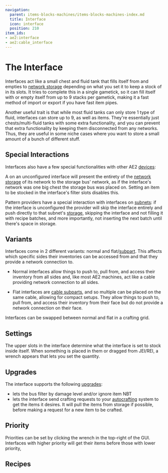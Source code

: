 ```yaml
---
navigation:
  parent: items-blocks-machines/items-blocks-machines-index.md
  title: Interface
  icon: interface
  position: 210
item_ids:
- ae2:interface
- ae2:cable_interface
---
```


# The Interface

<Row gap="20">
<BlockImage id="interface" scale="8" />
<GameScene zoom="8">
  <ImportStructure src="../assets/blocks/cable_interface.snbt" />
</GameScene>
</Row>

Interfaces act like a small chest and fluid tank that fills itself from and empties to [network storage](../ae2-mechanics/import-export-storage.md)
depending on what you set it to keep a stock of in its slots. It tries to complete this in a single gametick, so it can fill itself with
or empty itself from up to 9 stacks per gametick, making it a fast method of import or export if you have fast item pipes.

Another useful trait is that while most fluid tanks can only store 1 type of fluid, interfaces can store up to 9, as well as items.
They're essentially just chests/multi-fluid tanks with some extra functionality, and you can prevent that extra functionality by keeping
them disconnected from any networks.
Thus, they are useful in some niche cases where you want to store a small amount of a bunch of different stuff.

## Special Interactions

Interfaces also have a few special functionalities with other AE2 [devices](../ae2-mechanics/devices.md):

A <ItemLink id="storage_bus" /> on an unconfigured interface will present the entirety of the [network storage](../ae2-mechanics/import-export-storage.md)
of its network to the storage bus' network, as if the interface's network was one big chest the storage bus was placed on.
Setting an item to be stocked in the interface's filter slots disables this.

<GameScene zoom="6">
  <ImportStructure src="../assets/assemblies/interface_storage.snbt" />
  <IsometricCamera yaw="195" pitch="30" />
</GameScene>

Pattern providers have a special interaction with interfaces on [subnets](../ae2-mechanics/subnetworks.md): if the interface is unconfigured
the provider will skip the interface entirely and push directly to that subnet's [storage](../ae2-mechanics/import-export-storage.md),
skipping the interface and not filling it with recipe batches, and more importantly, not inserting the next batch until there's space in storage.

<GameScene zoom="6">
<ImportStructure src="../assets/assemblies/furnace_automation.snbt" />
<IsometricCamera yaw="195" pitch="30" />
</GameScene>

## Variants

Interfaces come in 2 different variants: normal and flat/[subpart](../ae2-mechanics/cable-subparts.md). This affects which specific sides their inventories can be accessed
from and that they provide a network connection to.

*   Normal interfaces allow things to push to, pull from, and access their inventory from all sides and, like most AE2 machines, act
    like a cable providing network connection to all sides.

*   Flat interfaces are [cable subparts](../ae2-mechanics/cable-subparts.md), and so multiple can be placed on the same cable, allowing for compact setups.
    They allow things to push to, pull from, and access their inventory from their face but do not provide a network connection on their face.

Interfaces can be swapped between normal and flat in a crafting grid.

## Settings

The upper slots in the interface determine what the interface is set to stock inside itself. When something is placed in
them or dragged from JEI/REI, a wrench appears that lets you set the quantity.

## Upgrades

The interface supports the following [upgrades](upgrade_cards.md):

*   <ItemLink id="fuzzy_card" /> lets the bus filter by damage level and/or ignore item NBT
*   <ItemLink id="crafting_card" /> lets the interface send crafting requests to your [autocrafting](../ae2-mechanics/autocrafting.md)
    system to get the items it desires. It will pull the items from storage if possible, before making a request
    for a new item to be crafted.

## Priority

Priorities can be set by clicking the wrench in the top-right of the GUI. Interfaces with higher priority will get their items
before those with lower priority,

## Recipes

<Recipe id="network/blocks/interfaces_interface" />

<RecipeFor id="cable_interface" />
